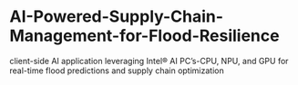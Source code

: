 # AI-Powered-Supply-Chain-Management-for-Flood-Resilience
client-side AI application leveraging Intel® AI PC’s-CPU, NPU, and GPU for real-time flood predictions and  supply chain optimization
